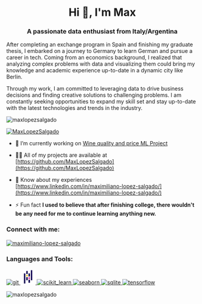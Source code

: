 <h1 align="center">Hi 👋, I'm Max</h1>
<h3 align="center">A passionate data enthusiast from Italy/Argentina</h3>
<p>After completing an exchange program in Spain and finishing my graduate thesis, I embarked on a journey to Germany to learn German and pursue a career in tech. Coming from an economics background, I realized that analyzing complex problems with data and visualizing them could bring my knowledge and academic experience up-to-date in a dynamic city like Berlin.</p>
<p>Through my work, I am committed to leveraging data to drive business decisions and finding creative solutions to challenging problems. I am constantly seeking opportunities to expand my skill set and stay up-to-date with the latest technologies and trends in the industry.</p>

<p align="left"> <img src="https://komarev.com/ghpvc/?username=maxlopezsalgado&label=Profile%20views&color=0e75b6&style=flat" alt="maxlopezsalgado" /> </p>

<p align="left"> <a href="https://github.com/ryo-ma/github-profile-trophy"><img src="https://github-profile-trophy.vercel.app/?username=MaxLopezSalgado" alt="MaxLopezSalgado" /></a> </p>

- 🔭 I’m currently working on [Wine quality and price ML Project](https://github.com/MaxLopezSalgado/wine_quality)

- 👨‍💻 All of my projects are available at [https://github.com/MaxLopezSalgado](https://github.com/MaxLopezSalgado)

- 📄 Know about my experiences [https://www.linkedin.com/in/maximiliano-lopez-salgado/](https://www.linkedin.com/in/maximiliano-lopez-salgado/)

- ⚡ Fun fact **I used to believe that after finishing college, there wouldn't be any need for me to continue learning anything new.**

<h3 align="left">Connect with me:</h3>
<p align="left">
<a href="https://linkedin.com/in/maximiliano-lopez-salgado" target="blank"><img align="center" src="https://raw.githubusercontent.com/rahuldkjain/github-profile-readme-generator/master/src/images/icons/Social/linked-in-alt.svg" alt="maximiliano-lopez-salgado" height="30" width="40" /></a>
</p>

<h3 align="left">Languages and Tools:</h3>
<p align="left"> <a href="https://git-scm.com/" target="_blank" rel="noreferrer"> <img src="https://www.vectorlogo.zone/logos/git-scm/git-scm-icon.svg" alt="git" width="40" height="40"/> </a> <a href="https://pandas.pydata.org/" target="_blank" rel="noreferrer"> <img src="https://raw.githubusercontent.com/devicons/devicon/2ae2a900d2f041da66e950e4d48052658d850630/icons/pandas/pandas-original.svg" alt="pandas" width="40" height="40"/> </a> <a href="https://scikit-learn.org/" target="_blank" rel="noreferrer"> <img src="https://upload.wikimedia.org/wikipedia/commons/0/05/Scikit_learn_logo_small.svg" alt="scikit_learn" width="40" height="40"/> </a> <a href="https://seaborn.pydata.org/" target="_blank" rel="noreferrer"> <img src="https://seaborn.pydata.org/_images/logo-mark-lightbg.svg" alt="seaborn" width="40" height="40"/> </a> <a href="https://www.sqlite.org/" target="_blank" rel="noreferrer"> <img src="https://www.vectorlogo.zone/logos/sqlite/sqlite-icon.svg" alt="sqlite" width="40" height="40"/> </a> <a href="https://www.tensorflow.org" target="_blank" rel="noreferrer"> <img src="https://www.vectorlogo.zone/logos/tensorflow/tensorflow-icon.svg" alt="tensorflow" width="40" height="40"/> </a> </p>

<p><img align="center" src="https://github-readme-stats.vercel.app/api/top-langs?username=maxlopezsalgado&show_icons=true&locale=en&layout=compact" alt="maxlopezsalgado" /></p>

